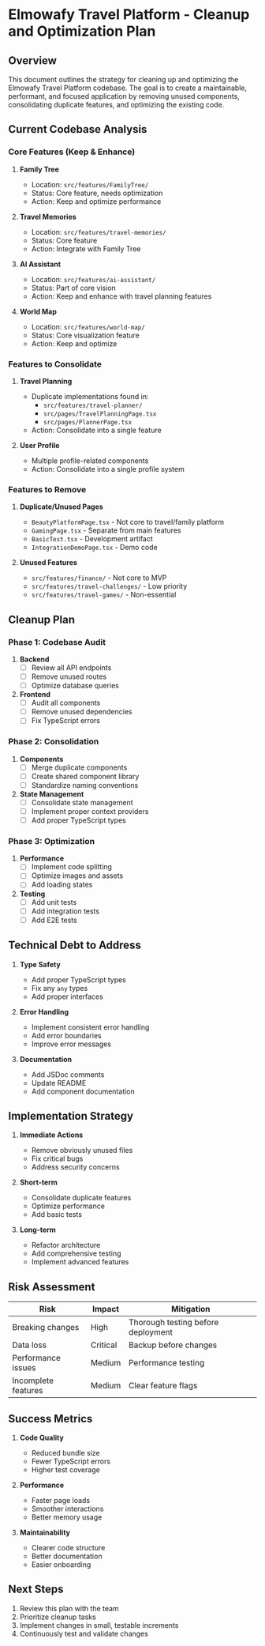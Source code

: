 # Elmowafy Travel Platform - Cleanup and Optimization Plan

## Overview
This document outlines the strategy for cleaning up and optimizing the Elmowafy Travel Platform codebase. The goal is to create a maintainable, performant, and focused application by removing unused components, consolidating duplicate features, and optimizing the existing code.

## Current Codebase Analysis

### Core Features (Keep & Enhance)
1. **Family Tree**
   - Location: `src/features/FamilyTree/`
   - Status: Core feature, needs optimization
   - Action: Keep and optimize performance

2. **Travel Memories**
   - Location: `src/features/travel-memories/`
   - Status: Core feature
   - Action: Integrate with Family Tree

3. **AI Assistant**
   - Location: `src/features/ai-assistant/`
   - Status: Part of core vision
   - Action: Keep and enhance with travel planning features

4. **World Map**
   - Location: `src/features/world-map/`
   - Status: Core visualization feature
   - Action: Keep and optimize

### Features to Consolidate

1. **Travel Planning**
   - Duplicate implementations found in:
     - `src/features/travel-planner/`
     - `src/pages/TravelPlanningPage.tsx`
     - `src/pages/PlannerPage.tsx`
   - Action: Consolidate into a single feature

2. **User Profile**
   - Multiple profile-related components
   - Action: Consolidate into a single profile system

### Features to Remove

1. **Duplicate/Unused Pages**
   - `BeautyPlatformPage.tsx` - Not core to travel/family platform
   - `GamingPage.tsx` - Separate from main features
   - `BasicTest.tsx` - Development artifact
   - `IntegrationDemoPage.tsx` - Demo code

2. **Unused Features**
   - `src/features/finance/` - Not core to MVP
   - `src/features/travel-challenges/` - Low priority
   - `src/features/travel-games/` - Non-essential

## Cleanup Plan

### Phase 1: Codebase Audit
1. **Backend**
   - [ ] Review all API endpoints
   - [ ] Remove unused routes
   - [ ] Optimize database queries

2. **Frontend**
   - [ ] Audit all components
   - [ ] Remove unused dependencies
   - [ ] Fix TypeScript errors

### Phase 2: Consolidation
1. **Components**
   - [ ] Merge duplicate components
   - [ ] Create shared component library
   - [ ] Standardize naming conventions

2. **State Management**
   - [ ] Consolidate state management
   - [ ] Implement proper context providers
   - [ ] Add proper TypeScript types

### Phase 3: Optimization
1. **Performance**
   - [ ] Implement code splitting
   - [ ] Optimize images and assets
   - [ ] Add loading states

2. **Testing**
   - [ ] Add unit tests
   - [ ] Add integration tests
   - [ ] Add E2E tests

## Technical Debt to Address

1. **Type Safety**
   - Add proper TypeScript types
   - Fix any `any` types
   - Add proper interfaces

2. **Error Handling**
   - Implement consistent error handling
   - Add error boundaries
   - Improve error messages

3. **Documentation**
   - Add JSDoc comments
   - Update README
   - Add component documentation

## Implementation Strategy

1. **Immediate Actions**
   - Remove obviously unused files
   - Fix critical bugs
   - Address security concerns

2. **Short-term**
   - Consolidate duplicate features
   - Optimize performance
   - Add basic tests

3. **Long-term**
   - Refactor architecture
   - Add comprehensive testing
   - Implement advanced features

## Risk Assessment

| Risk | Impact | Mitigation |
|------|--------|------------|
| Breaking changes | High | Thorough testing before deployment |
| Data loss | Critical | Backup before changes |
| Performance issues | Medium | Performance testing |
| Incomplete features | Medium | Clear feature flags |

## Success Metrics

1. **Code Quality**
   - Reduced bundle size
   - Fewer TypeScript errors
   - Higher test coverage

2. **Performance**
   - Faster page loads
   - Smoother interactions
   - Better memory usage

3. **Maintainability**
   - Clearer code structure
   - Better documentation
   - Easier onboarding

## Next Steps

1. Review this plan with the team
2. Prioritize cleanup tasks
3. Implement changes in small, testable increments
4. Continuously test and validate changes
